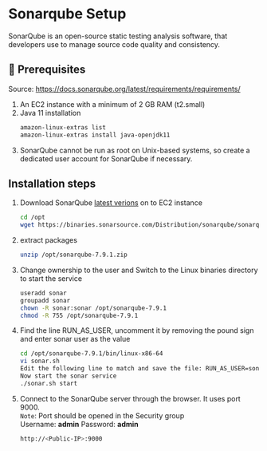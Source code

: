 # Sonarqube Setup

SonarQube is an open-source static testing analysis software, that developers use to manage source code quality and consistency.
## 🧰 Prerequisites

Source: https://docs.sonarqube.org/latest/requirements/requirements/
1. An EC2 instance with a minimum of 2 GB RAM (t2.small)  
2. Java 11 installation   
   ```sh 
   amazon-linux-extras list
   amazon-linux-extras install java-openjdk11
   ```
3. SonarQube cannot be run as root on Unix-based systems, so create a dedicated user account for SonarQube if necessary.

## Installation steps

1. Download SonarQube [latest verions](https://www.sonarqube.org/downloads/) on to EC2 instance 
   ```sh 
   cd /opt
   wget https://binaries.sonarsource.com/Distribution/sonarqube/sonarqube-7.9.1.zip
   ```
2. extract packages
   ```sh 
   unzip /opt/sonarqube-7.9.1.zip
   ```

3. Change ownership to the user and Switch to the Linux binaries directory to start the service
   ```bash
   useradd sonar
   groupadd sonar
   chown -R sonar:sonar /opt/sonarqube-7.9.1
   chmod -R 755 /opt/sonarqube-7.9.1
   ```
4. Find the line RUN_AS_USER, uncomment it by removing the pound sign and enter sonar user as the value
   ```sh
   cd /opt/sonarqube-7.9.1/bin/linux-x86-64
   vi sonar.sh
   Edit the following line to match and save the file: RUN_AS_USER=sonar
   Now start the sonar service
   ./sonar.sh start
   ```
5. Connect to the SonarQube server through the browser. It uses port 9000.   
   `Note`: Port should be opened in the Security group <br>
   Username: <b>admin</b>
   Password: <b>admin</b>
   ```bash
   http://<Public-IP>:9000
   ```

